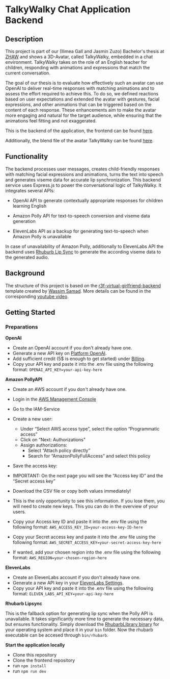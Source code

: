 # TalkyWalky Chat Application Backend

## Description

This project is part of our (Ilimea Gall and Jasmin Zuzo) Bachelor's thesis at [ZHAW](https://www.zhaw.ch/en/university) and shows a 3D-Avatar, called TalkyWalky, embedded in a chat environment. TalkyWalky takes on the role of an English teacher for children, responding with animations and expressions that match the current conversation. 

The goal of our thesis is to evaluate how effectively such an avatar can use OpenAI to deliver real-time responses with matching animations and to assess the effort required to achieve this. To do so, we defined reactions based on user expectations and extended the avatar with gestures, facial expressions, and other animations that can be triggered based on the content of each response. These enhancements aim to make the avatar more engaging and natural for the target audience, while ensuring that the animations feel fitting and not exaggerated.


This is the backend of the application, the frontend can be found [here](https://github.com/BA-FS-25-ciel-128/frontend).

Additionally, the blend file of the avatar TalkyWalky can be found [here](https://github.com/BA-FS-25-ciel-128/TalkyWalkyAvatar).

## Functionality

The backend processes user messages, creates child-friendly responses with matching facial expressions and animations, turns the text into speech and generates viseme data for accurate lip synchronization.
This backend service uses Express.js to power the conversational logic of TalkyWalky. It integrates several APIs:

- OpenAI API to generate contextually appropriate responses for children learning English

- Amazon Polly API for text-to-speech conversion and viseme data generation

- ElevenLabs API as a backup for generating text-to-speech when Amazon Polly is unavailable

In case of unavailability of Amazon Polly, additionally to ElevenLabs API the backend uses [Rhuburb Lip Sync](https://github.com/DanielSWolf/rhubarb-lip-sync) to generate the according viseme data to the generated audio.

## Background

The structure of this project is based on the [r3f-virtual-girlfriend-backend](https://github.com/wass08/r3f-virtual-girlfriend-backend) template created by [Wassim Samad](https://github.com/wass08). 
More details can be found in the corresponding [youtube video](https://www.youtube.com/watch?v=EzzcEL_1o9o).

## Getting Started

### Preparations

**OpenAI**
- Create an OpenAI account if you don't already have one.
- Generate a new API key on [Platform OpenAI](https://platform.openai.com/api-keys). 
- Add sufficient credit (5$ is enough to get started) under [Billing](https://platform.openai.com/settings/organization/billing/overview).
- Copy your API key and paste it into the .env file using the following format:
 `OPENAI_API_KEY=your-api-key-here`

**Amazon PollyAPI**
- Create an AWS account if you don't already have one.
- Login in the [AWS Management Console](https://console.aws.amazon.com)
- Go to the IAM-Service
- Create a new user:
     - Under “Select AWS access type”, select the option “Programmatic access”
     - Click on “Next: Authorizations”
  - Assign authorizations:
     - Select “Attach policy directly”
     - Search for “AmazonPollyFullAccess” and select this policy
- Save the access key:
- IMPORTANT: On the next page you will see the “Access key ID” and the “Secret access key”
- Download the CSV file or copy both values immediately!
- This is the only opportunity to see this information. If you lose them, you will need to create new keys. This you can do in the overview of your users.
  
- Copy your Access key ID and paste it into the .env file using the following format:
 `AWS_ACCESS_KEY_ID=your-access-key-ID-here`
- Copy your Secret access key and paste it into the .env file using the following format:
 `AWS_SECRET_ACCESS_KEY=your-secret-access-key-here`
- If wanted, add your chosen region into the .env file using the following format:
  `AWS_REGION=your-chosen-region-here`

**ElevenLabs**
- Create an ElevenLabs account if you don't already have one.
- Generate a new API key in your [ElevenLabs Settings](https://elevenlabs.io/app/settings/api-keys).
- Copy your API key and paste it into the .env file using the following format:
 `ELEVEN_LABS_API_KEY=your-api-key-here`

**Rhubarb Lipsync**

This is the fallback option for generating lip sync when the Polly API is unavailable. It takes significantly more time to generate the necessary data, but ensures functionality. Simply download the [RhubarbLibrary binary](https://github.com/DanielSWolf/rhubarb-lip-sync/releases) for your operating system and place it in your `bin` folder. Now the rhubarb executable can be accesed through `bin/rhubarb`.

**Start the application locally**

- Clone this repository
- Clone the frontend repository
- run `npm install`
- run `npm run dev`

